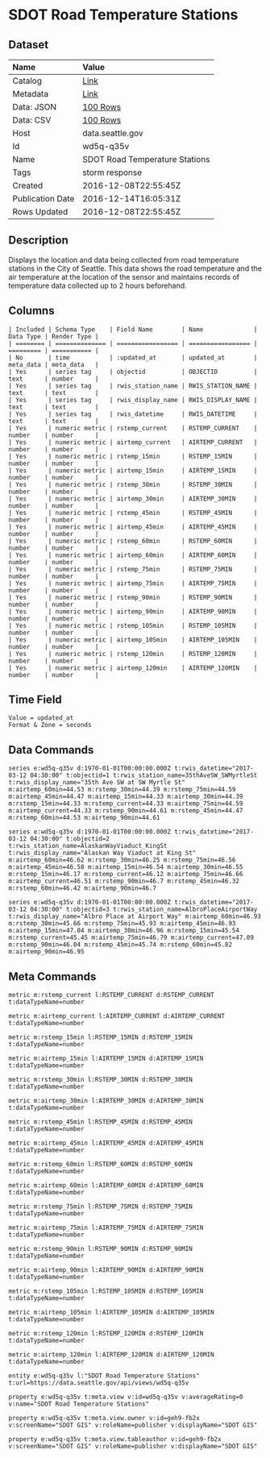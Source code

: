 # SDOT Road Temperature Stations

## Dataset

| Name | Value |
| :--- | :---- |
| Catalog | [Link](https://catalog.data.gov/dataset/sdot-road-temperature-stations-2afd8) |
| Metadata | [Link](https://data.seattle.gov/api/views/wd5q-q35v) |
| Data: JSON | [100 Rows](https://data.seattle.gov/api/views/wd5q-q35v/rows.json?max_rows=100) |
| Data: CSV | [100 Rows](https://data.seattle.gov/api/views/wd5q-q35v/rows.csv?max_rows=100) |
| Host | data.seattle.gov |
| Id | wd5q-q35v |
| Name | SDOT Road Temperature Stations |
| Tags | storm response |
| Created | 2016-12-08T22:55:45Z |
| Publication Date | 2016-12-14T16:05:31Z |
| Rows Updated | 2016-12-08T22:55:45Z |

## Description

Displays the location and data being collected from road temperature stations in the City of Seattle. This data shows the road temperature and the air temperature at the location of the sensor and maintains records of temperature data collected up to 2 hours beforehand.

## Columns

```ls
| Included | Schema Type    | Field Name        | Name              | Data Type | Render Type |
| ======== | ============== | ================= | ================= | ========= | =========== |
| No       | time           | :updated_at       | updated_at        | meta_data | meta_data   |
| Yes      | series tag     | objectid          | OBJECTID          | text      | number      |
| Yes      | series tag     | rwis_station_name | RWIS_STATION_NAME | text      | text        |
| Yes      | series tag     | rwis_display_name | RWIS_DISPLAY_NAME | text      | text        |
| Yes      | series tag     | rwis_datetime     | RWIS_DATETIME     | text      | text        |
| Yes      | numeric metric | rstemp_current    | RSTEMP_CURRENT    | number    | number      |
| Yes      | numeric metric | airtemp_current   | AIRTEMP_CURRENT   | number    | number      |
| Yes      | numeric metric | rstemp_15min      | RSTEMP_15MIN      | number    | number      |
| Yes      | numeric metric | airtemp_15min     | AIRTEMP_15MIN     | number    | number      |
| Yes      | numeric metric | rstemp_30min      | RSTEMP_30MIN      | number    | number      |
| Yes      | numeric metric | airtemp_30min     | AIRTEMP_30MIN     | number    | number      |
| Yes      | numeric metric | rstemp_45min      | RSTEMP_45MIN      | number    | number      |
| Yes      | numeric metric | airtemp_45min     | AIRTEMP_45MIN     | number    | number      |
| Yes      | numeric metric | rstemp_60min      | RSTEMP_60MIN      | number    | number      |
| Yes      | numeric metric | airtemp_60min     | AIRTEMP_60MIN     | number    | number      |
| Yes      | numeric metric | rstemp_75min      | RSTEMP_75MIN      | number    | number      |
| Yes      | numeric metric | airtemp_75min     | AIRTEMP_75MIN     | number    | number      |
| Yes      | numeric metric | rstemp_90min      | RSTEMP_90MIN      | number    | number      |
| Yes      | numeric metric | airtemp_90min     | AIRTEMP_90MIN     | number    | number      |
| Yes      | numeric metric | rstemp_105min     | RSTEMP_105MIN     | number    | number      |
| Yes      | numeric metric | airtemp_105min    | AIRTEMP_105MIN    | number    | number      |
| Yes      | numeric metric | rstemp_120min     | RSTEMP_120MIN     | number    | number      |
| Yes      | numeric metric | airtemp_120min    | AIRTEMP_120MIN    | number    | number      |
```

## Time Field

```ls
Value = updated_at
Format & Zone = seconds
```

## Data Commands

```ls
series e:wd5q-q35v d:1970-01-01T00:00:00.000Z t:rwis_datetime="2017-03-12 04:30:00" t:objectid=1 t:rwis_station_name=35thAveSW_SWMyrtleSt t:rwis_display_name="35th Ave SW at SW Myrtle St" m:airtemp_60min=44.53 m:rstemp_30min=44.39 m:rstemp_75min=44.59 m:airtemp_45min=44.47 m:airtemp_15min=44.33 m:airtemp_30min=44.39 m:rstemp_15min=44.33 m:rstemp_current=44.33 m:airtemp_75min=44.59 m:airtemp_current=44.33 m:rstemp_90min=44.61 m:rstemp_45min=44.47 m:rstemp_60min=44.53 m:airtemp_90min=44.61

series e:wd5q-q35v d:1970-01-01T00:00:00.000Z t:rwis_datetime="2017-03-12 04:30:00" t:objectid=2 t:rwis_station_name=AlaskanWayViaduct_KingSt t:rwis_display_name="Alaskan Way Viaduct at King St" m:airtemp_60min=46.62 m:rstemp_30min=46.25 m:rstemp_75min=46.56 m:airtemp_45min=46.58 m:airtemp_15min=46.54 m:airtemp_30min=46.55 m:rstemp_15min=46.17 m:rstemp_current=46.12 m:airtemp_75min=46.66 m:airtemp_current=46.51 m:rstemp_90min=46.7 m:rstemp_45min=46.32 m:rstemp_60min=46.42 m:airtemp_90min=46.7

series e:wd5q-q35v d:1970-01-01T00:00:00.000Z t:rwis_datetime="2017-03-12 04:30:00" t:objectid=3 t:rwis_station_name=AlbroPlaceAirportWay t:rwis_display_name="Albro Place at Airport Way" m:airtemp_60min=46.93 m:rstemp_30min=45.66 m:rstemp_75min=45.93 m:airtemp_45min=46.93 m:airtemp_15min=47.04 m:airtemp_30min=46.96 m:rstemp_15min=45.54 m:rstemp_current=45.45 m:airtemp_75min=46.79 m:airtemp_current=47.09 m:rstemp_90min=46.04 m:rstemp_45min=45.74 m:rstemp_60min=45.82 m:airtemp_90min=46.95
```

## Meta Commands

```ls
metric m:rstemp_current l:RSTEMP_CURRENT d:RSTEMP_CURRENT t:dataTypeName=number

metric m:airtemp_current l:AIRTEMP_CURRENT d:AIRTEMP_CURRENT t:dataTypeName=number

metric m:rstemp_15min l:RSTEMP_15MIN d:RSTEMP_15MIN t:dataTypeName=number

metric m:airtemp_15min l:AIRTEMP_15MIN d:AIRTEMP_15MIN t:dataTypeName=number

metric m:rstemp_30min l:RSTEMP_30MIN d:RSTEMP_30MIN t:dataTypeName=number

metric m:airtemp_30min l:AIRTEMP_30MIN d:AIRTEMP_30MIN t:dataTypeName=number

metric m:rstemp_45min l:RSTEMP_45MIN d:RSTEMP_45MIN t:dataTypeName=number

metric m:airtemp_45min l:AIRTEMP_45MIN d:AIRTEMP_45MIN t:dataTypeName=number

metric m:rstemp_60min l:RSTEMP_60MIN d:RSTEMP_60MIN t:dataTypeName=number

metric m:airtemp_60min l:AIRTEMP_60MIN d:AIRTEMP_60MIN t:dataTypeName=number

metric m:rstemp_75min l:RSTEMP_75MIN d:RSTEMP_75MIN t:dataTypeName=number

metric m:airtemp_75min l:AIRTEMP_75MIN d:AIRTEMP_75MIN t:dataTypeName=number

metric m:rstemp_90min l:RSTEMP_90MIN d:RSTEMP_90MIN t:dataTypeName=number

metric m:airtemp_90min l:AIRTEMP_90MIN d:AIRTEMP_90MIN t:dataTypeName=number

metric m:rstemp_105min l:RSTEMP_105MIN d:RSTEMP_105MIN t:dataTypeName=number

metric m:airtemp_105min l:AIRTEMP_105MIN d:AIRTEMP_105MIN t:dataTypeName=number

metric m:rstemp_120min l:RSTEMP_120MIN d:RSTEMP_120MIN t:dataTypeName=number

metric m:airtemp_120min l:AIRTEMP_120MIN d:AIRTEMP_120MIN t:dataTypeName=number

entity e:wd5q-q35v l:"SDOT Road Temperature Stations" t:url=https://data.seattle.gov/api/views/wd5q-q35v

property e:wd5q-q35v t:meta.view v:id=wd5q-q35v v:averageRating=0 v:name="SDOT Road Temperature Stations"

property e:wd5q-q35v t:meta.view.owner v:id=geh9-fb2x v:screenName="SDOT GIS" v:roleName=publisher v:displayName="SDOT GIS"

property e:wd5q-q35v t:meta.view.tableauthor v:id=geh9-fb2x v:screenName="SDOT GIS" v:roleName=publisher v:displayName="SDOT GIS"
```